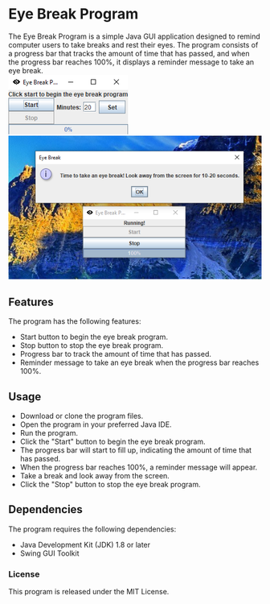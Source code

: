# Eye Break Program
The Eye Break Program is a simple Java GUI application designed to remind computer users to take breaks and rest their eyes. The program consists of a progress bar that tracks the amount of time that has passed, and when the progress bar reaches 100%, it displays a reminder message to take an eye break.
<br>
<img src="GUI1.png" alt="Image description">
<img src="gui2.PNG" alt="Image description">

## Features
The program has the following features:

- Start button to begin the eye break program.
- Stop button to stop the eye break program.
- Progress bar to track the amount of time that has passed.
- Reminder message to take an eye break when the progress bar reaches 100%.
## Usage
- Download or clone the program files.
- Open the program in your preferred Java IDE.
- Run the program.
- Click the "Start" button to begin the eye break program.
- The progress bar will start to fill up, indicating the amount of time that has passed.
- When the progress bar reaches 100%, a reminder message will appear.
- Take a break and look away from the screen.
- Click the "Stop" button to stop the eye break program.
## Dependencies
The program requires the following dependencies:

- Java Development Kit (JDK) 1.8 or later
- Swing GUI Toolkit
### License
This program is released under the MIT License.
